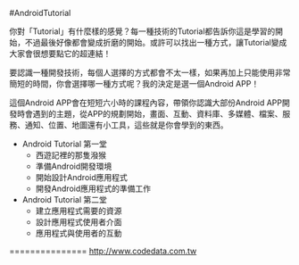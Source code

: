 #AndroidTutorial

你對「Tutorial」有什麼樣的感覺？每一種技術的Tutorial都告訴你這是學習的開始，不過最後好像都會變成折磨的開始。或許可以找出一種方式，讓Tutorial變成大家會很想要點它的超連結！

要認識一種開發技術，每個人選擇的方式都會不太一樣，如果再加上只能使用非常簡短的時間，你會選擇哪一種方式呢？我的決定是選一個Android APP！

這個Android APP會在短短六小時的課程內容，帶領你認識大部份Android  APP開發時會遇到的主題，從APP的規劃開始，畫面、互動、資料庫、多媒體、檔案、服務、通知、位置、地圖還有小工具，這些就是你會學到的東西。

*	Android Tutorial 第一堂
	*	西遊記裡的那隻潑猴
	*	準備Android開發環境
	*	開始設計Android應用程式
	*	開發Android應用程式的準備工作
*	Android Tutorial 第二堂
	*	建立應用程式需要的資源
	*	設計應用程式使用者介面
	*	應用程式與使用者的互動

===============
http://www.codedata.com.tw
